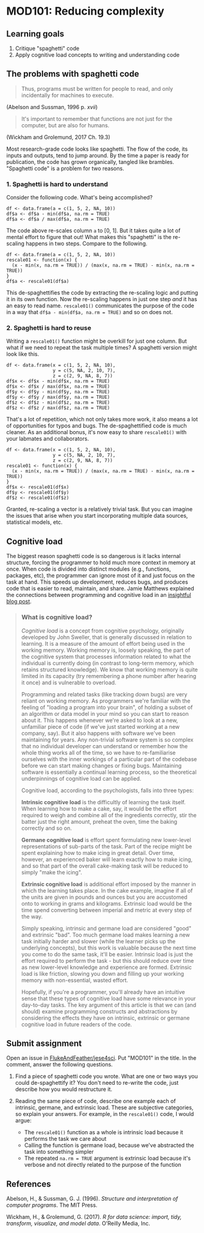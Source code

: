 # MOD101: Reducing complexity

## Learning goals

1.  Critique "spaghetti" code
2.  Apply cognitive load concepts to writing and understanding code

## The problems with spaghetti code

> Thus, programs must be written for people to read, and only incidentally for machines to execute.

(Abelson and Sussman, 1996 p. *xvii*)

> It's important to remember that functions are not just for the computer, but are also for humans.

(Wickham and Grolemund, 2017 Ch. 19.3)

Most research-grade code looks like spaghetti. The flow of the code, its inputs and outputs, tend to jump around. By the time a paper is ready for publication, the code has grown organically, tangled like brambles. "Spaghetti code" is a problem for two reasons.

### 1. Spaghetti is hard to understand

Consider the following code. What's being accomplished?

``` {.r}
df <- data.frame(a = c(1, 5, 2, NA, 10))
df$a <- df$a - min(df$a, na.rm = TRUE)
df$a <- df$a / max(df$a, na.rm = TRUE)
```

The code above re-scales column `a` to [0, 1]. But it takes quite a lot of mental effort to figure that out! What makes this "spaghetti" is the re-scaling happens in two steps. Compare to the following.

``` {.r}
df <- data.frame(a = c(1, 5, 2, NA, 10))
rescale01 <- function(x) {
  (x - min(x, na.rm = TRUE)) / (max(x, na.rm = TRUE) - min(x, na.rm = TRUE))
}
df$a <- rescale01(df$a)
```

This de-spaghettifies the code by extracting the re-scaling logic and putting it in its own function. Now the re-scaling happens in just one step *and* it has an easy to read name. `rescale01()` communicates the purpose of the code in a way that `df$a - min(df$a, na.rm = TRUE)` and so on does not.

### 2. Spaghetti is hard to reuse

Writing a `rescale01()` function might be overkill for just one column. But what if we need to repeat the task multiple times? A spaghetti version might look like this.

``` {.r}
df <- data.frame(x = c(1, 5, 2, NA, 10),
                 y = c(5, NA, 2, 10, 7),
                 z = c(2, 9, NA, 8, 7))
df$x <- df$x - min(df$x, na.rm = TRUE)
df$x <- df$x / max(df$x, na.rm = TRUE)
df$y <- df$y - min(df$y, na.rm = TRUE)
df$y <- df$y / max(df$y, na.rm = TRUE)
df$z <- df$z - min(df$z, na.rm = TRUE)
df$z <- df$z / max(df$z, na.rm = TRUE)
```

That's a lot of repetition, which not only takes more work, it also means a lot of opportunities for typos and bugs. The de-spaghettified code is much cleaner. As an additional bonus, it's now easy to share `rescale01()` with your labmates and collaborators.

``` {.r}
df <- data.frame(x = c(1, 5, 2, NA, 10),
                 y = c(5, NA, 2, 10, 7),
                 z = c(2, 9, NA, 8, 7))
rescale01 <- function(x) {
  (x - min(x, na.rm = TRUE)) / (max(x, na.rm = TRUE) - min(x, na.rm = TRUE))
}
df$x <- rescale01(df$x)
df$y <- rescale01(df$y)
df$z <- rescale01(df$z)
```

Granted, re-scaling a vector is a relatively trivial task. But you can imagine the issues that arise when you start incorporating multiple data sources, statistical models, etc.

## Cognitive load

The biggest reason spaghetti code is so dangerous is it lacks internal structure, forcing the programmer to hold much more context in memory at once. When code is divided into distinct modules (e.g., functions, packages, etc), the programmer can ignore most of it and just focus on the task at hand. This speeds up development, reduces bugs, and produces code that is easier to read, maintain, and share. Jamie Matthews explained the connections between programming and cognitive load in an [insightful blog post](https://www.dabapps.com/blog/cognitive-load-programming/).

> ### What is cognitive load?
>
> *Cognitive load* is a concept from cognitive psychology, originally developed by John Sweller, that is generally discussed in relation to learning. It is a measure of the amount of effort being used in the working memory. Working memory is, loosely speaking, the part of the cognitive system that processes information related to what the individual is currently doing (in contrast to long-term memory, which retains structured knowledge). We know that working memory is quite limited in its capacity (try remembering a phone number after hearing it once) and is vulnerable to overload.
>
> Programming and related tasks (like tracking down bugs) are very reliant on working memory. As programmers we're familiar with the feeling of "loading a program into your brain", of holding a subset of an algorithm or data model in your mind so you can start to reason about it. This happens whenever we're asked to look at a new, unfamiliar piece of code (if we've just started working at a new company, say). But it also happens with software we've been maintaining for years. Any non-trivial software system is so complex that no individual developer can understand or remember how the whole thing works all of the time, so we have to re-familiarise ourselves with the inner workings of a particular part of the codebase before we can start making changes or fixing bugs. Maintaining software is essentially a continual learning process, so the theoretical underpinnings of cognitive load can be applied.
>
> Cognitive load, according to the psychologists, falls into three types:
>
> **Intrinsic cognitive load** is the difficultly of learning the task itself. When learning how to make a cake, say, it would be the effort required to weigh and combine all of the ingredients correctly, stir the batter just the right amount, preheat the oven, time the baking correctly and so on.
>
> **Germane cognitive load** is effort spent formulating new lower-level representations of sub-parts of the task. Part of the recipe might be spent explaining how to make icing in great detail. Over time, however, an experienced baker will learn exactly how to make icing, and so that part of the overall cake-making task will be reduced to simply "make the icing".
>
> **Extrinsic cognitive load** is additional effort imposed by the manner in which the learning takes place. In the cake example, imagine if all of the units are given in pounds and ounces but you are accustomed onto to working in grams and kilograms. Extrinsic load would be the time spend converting between imperial and metric at every step of the way.
>
> Simply speaking, intrinsic and germane load are considered "good" and extrinsic "bad". Too much germane load makes learning a new task initially harder and slower (while the learner picks up the underlying concepts), but this work is valuable because the next time you come to do the same task, it'll be easier. Intrinsic load is just the effort required to perform the task - but this should reduce over time as new lower-level knowledge and experience are formed. Extrinsic load is like friction, slowing you down and filling up your working memory with non-essential, wasted effort.
>
> Hopefully, if you're a programmer, you'll already have an intuitive sense that these types of cognitive load have some relevance in your day-to-day tasks. The key argument of this article is that we can (and should) examine programming constructs and abstractions by considering the effects they have on intrinsic, extrinsic or germane cognitive load in future readers of the code.

## Submit assignment

Open an issue in [FlukeAndFeather/jese4sci](https://github.com/FlukeAndFeather/jese4sci). Put "MOD101" in the title. In the comment, answer the following questions.

1.  Find a piece of spaghetti code you wrote. What are one or two ways you could de-spaghettify it? You don't need to re-write the code, just describe how you would restructure it.
2.  Reading the same piece of code, describe one example each of intrinsic, germane, and extrinsic load. These are subjective categories, so explain your answers. For example, in the `rescale01()` code, I would argue:

    - The `rescale01()` function as a whole is intrinsic load because it performs the task we care about
    - Calling the function is germane load, because we've abstracted the task into something simpler
    - The repeated `na.rm = TRUE` argument is extrinsic load because it's verbose and not directly related to the purpose of the function

## References

Abelson, H., & Sussman, G. J. (1996). *Structure and interpretation of computer programs*. The MIT Press.

Wickham, H., & Grolemund, G. (2017). *R for data science: import, tidy, transform, visualize, and model data*. O'Reilly Media, Inc.
